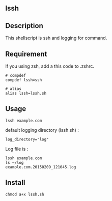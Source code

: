 ## lssh


## Description

This shellscript is ssh and logging for command.

## Requirement

If you using zsh, add a this code to .zshrc.
```
# compdef
compdef lssh=ssh

# alias
alias lssh=lssh.sh
```

## Usage

```
lssh example.com
```

default logging directory (lssh.sh) :
```
log_directory="log"
```

Log file is :
```
lssh example.com
ls ~/log
example.com.20150209_121045.log
```

## Install

```
chmod a+x lssh.sh
```
